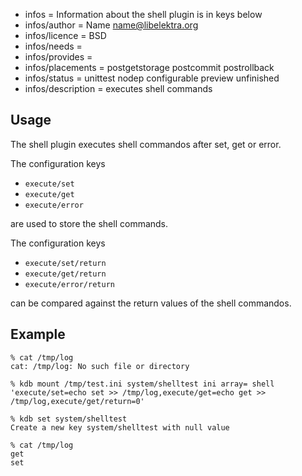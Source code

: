 - infos = Information about the shell plugin is in keys below
- infos/author = Name <name@libelektra.org>
- infos/licence = BSD
- infos/needs =
- infos/provides =
- infos/placements = postgetstorage postcommit postrollback
- infos/status = unittest nodep configurable preview unfinished
- infos/description = executes shell commands

## Usage ##

The shell plugin executes shell commandos after set, get or error.

The configuration keys

* `execute/set`
* `execute/get`
* `execute/error`

are used to store the shell commands.

The configuration keys

* `execute/set/return`
* `execute/get/return`
* `execute/error/return`

can be compared against the return values of the shell commandos.

## Example ##

    % cat /tmp/log
    cat: /tmp/log: No such file or directory

    % kdb mount /tmp/test.ini system/shelltest ini array= shell 'execute/set=echo set >> /tmp/log,execute/get=echo get >> /tmp/log,execute/get/return=0'

    % kdb set system/shelltest
    Create a new key system/shelltest with null value

    % cat /tmp/log
    get
    set


